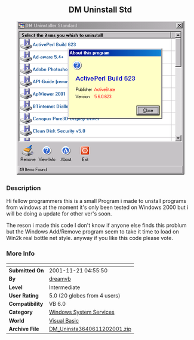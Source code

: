 ﻿<div align="center">

## DM Uninstall Std

<img src="PIC2001112022831546.gif">
</div>

### Description

Hi fellow programmers this is a small Program i made to unstall programs from windows at the moment it's only been tested on Windows 2000 but i will be doing a update for other ver's soon.

The reson i made this code I don't know if anyone else finds this problum but the Windows Add/Remove program seem to take it time to load on Win2k real bottle net style. anyway if you like this code please vote.
 
### More Info
 


<span>             |<span>
---                |---
**Submitted On**   |2001-11-21 04:55:50
**By**             |[dreamvb](https://github.com/Planet-Source-Code/PSCIndex/blob/master/ByAuthor/dreamvb.md)
**Level**          |Intermediate
**User Rating**    |5.0 (20 globes from 4 users)
**Compatibility**  |VB 6\.0
**Category**       |[Windows System Services](https://github.com/Planet-Source-Code/PSCIndex/blob/master/ByCategory/windows-system-services__1-35.md)
**World**          |[Visual Basic](https://github.com/Planet-Source-Code/PSCIndex/blob/master/ByWorld/visual-basic.md)
**Archive File**   |[DM\_Uninsta3640611202001\.zip](https://github.com/Planet-Source-Code/dreamvb-dm-uninstall-std__1-29057/archive/master.zip)








